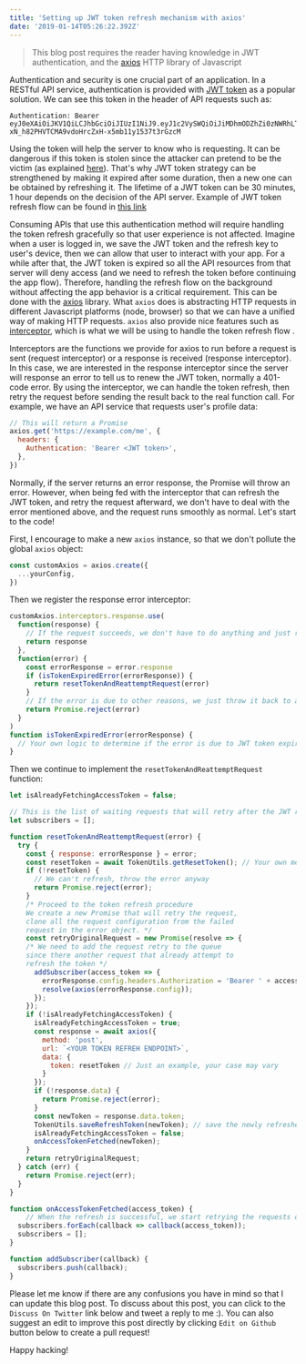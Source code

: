 ```yaml
---
title: 'Setting up JWT token refresh mechanism with axios'
date: '2019-01-14T05:26:22.392Z'
---
```


> This blog post requires the reader having knowledge in JWT authentication, and the [axios](https://github.com/axios/axios) HTTP library of Javascript

Authentication and security is one crucial part of an application. In a RESTful API service, authentication is provided with [JWT token](https://jwt.io/) as a popular solution. We can see this token in the header of API requests such as:

```
Authentication: Bearer eyJ0eXAiOiJKV1QiLCJhbGciOiJIUzI1NiJ9.eyJ1c2VySWQiOiJiMDhmODZhZi0zNWRhLTQ4ZjItOGZhYi1jZWYzOTA0NjYwYmQifQ.-xN_h82PHVTCMA9vdoHrcZxH-x5mb11y1537t3rGzcM
```

Using the token will help the server to know who is requesting. It can be
dangerous if this token is stolen since the attacker can pretend to be the
victim
(as explained [here](https://security.stackexchange.com/questions/119371/is-refreshing-an-expired-jwt-token-a-good-strategy)).
That's why JWT token strategy can be strengthened by making it expired after
some duration, then a new one can be obtained by refreshing it. The lifetime of
a JWT token can be 30 minutes, 1 hour depends on the decision of the API server.
Example of JWT token refresh flow can be found in [this link](https://auth0.com/blog/refresh-tokens-what-are-they-and-when-to-use-them/)

Consuming APIs that use this authentication method will require handling the token refresh gracefully so that user experience is not affected. Imagine when a user is logged in, we save the JWT token and the refresh key to user's device, then we can allow that user to interact with your app. For a while after that, the JWT token is expired so all the API resources from that server will deny access (and we need to refresh the token before continuing the app flow). Therefore, handling the refresh flow on the background without affecting the app behavior is a critical requirement. This can be done with the [axios](https://github.com/axios/axios) library. What `axios` does is abstracting HTTP requests in different Javascript platforms (node, browser) so that we can have a unified way of making HTTP requests. `axios` also provide nice features such as [interceptor](https://github.com/axios/axios#interceptors), which is what we will be using to handle the token refresh flow .

Interceptors are the functions we provide for axios to run before a request is sent (request interceptor) or a response is received (response interceptor). In this case, we are interested in the response interceptor since the server will response an error to tell us to renew the JWT token, normally a 401-code error. By using the interceptor, we can handle the token refresh, then retry the request before sending the result back to the real function call. For example, we have an API service that requests user's profile data:

```javascript
// This will return a Promise
axios.get('https://example.com/me', {
  headers: {
    Authentication: 'Bearer <JWT token>',
  },
})
```

Normally, if the server returns an error response, the Promise will throw an error. However, when being fed with the interceptor that can refresh the JWT token, and retry the request afterward, we don't have to deal with the error mentioned above, and the request runs smoothly as normal. Let's start to the code!

First, I encourage to make a new `axios` instance, so that we don't pollute the global `axios` object:

```javascript
const customAxios = axios.create({
  ...yourConfig,
})
```

Then we register the response error interceptor:

```javascript
customAxios.interceptors.response.use(
  function(response) {
    // If the request succeeds, we don't have to do anything and just return the response
    return response
  },
  function(error) {
    const errorResponse = error.response
    if (isTokenExpiredError(errorResponse)) {
      return resetTokenAndReattemptRequest(error)
    }
    // If the error is due to other reasons, we just throw it back to axios
    return Promise.reject(error)
  }
)
function isTokenExpiredError(errorResponse) {
  // Your own logic to determine if the error is due to JWT token expired returns a boolean value
}
```

Then we continue to implement the `resetTokenAndReattemptRequest` function:

```javascript
let isAlreadyFetchingAccessToken = false;

// This is the list of waiting requests that will retry after the JWT refresh complete
let subscribers = [];

function resetTokenAndReattemptRequest(error) {
  try {
    const { response: errorResponse } = error;
    const resetToken = await TokenUtils.getResetToken(); // Your own mechanism to get the refresh token to refresh the JWT token
    if (!resetToken) {
      // We can't refresh, throw the error anyway
      return Promise.reject(error);
    }
    /* Proceed to the token refresh procedure
    We create a new Promise that will retry the request,
    clone all the request configuration from the failed
    request in the error object. */
    const retryOriginalRequest = new Promise(resolve => {
    /* We need to add the request retry to the queue
    since there another request that already attempt to
    refresh the token */
      addSubscriber(access_token => {
        errorResponse.config.headers.Authorization = 'Bearer ' + access_token;
        resolve(axios(errorResponse.config));
      });
    });
    if (!isAlreadyFetchingAccessToken) {
      isAlreadyFetchingAccessToken = true;
      const response = await axios({
        method: 'post',
        url: `<YOUR TOKEN REFREH ENDPOINT>`,
        data: {
          token: resetToken // Just an example, your case may vary
        }
      });
      if (!response.data) {
        return Promise.reject(error);
      }
      const newToken = response.data.token;
      TokenUtils.saveRefreshToken(newToken); // save the newly refreshed token for other requests to use
      isAlreadyFetchingAccessToken = false;
      onAccessTokenFetched(newToken);
    }
    return retryOriginalRequest;
  } catch (err) {
    return Promise.reject(err);
  }
}

function onAccessTokenFetched(access_token) {
	// When the refresh is successful, we start retrying the requests one by one and empty the queue
  subscribers.forEach(callback => callback(access_token));
  subscribers = [];
}

function addSubscriber(callback) {
  subscribers.push(callback);
}

```

Please let me know if there are any confusions you have in mind so that I can
update this blog post. To discuss about this post, you can click to the `Discuss On Twitter` link below and tweet a reply to me :). You can also suggest an edit
to improve this post directly by clicking `Edit on Github` button below to
create a pull request!

Happy hacking!
